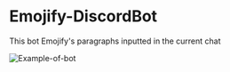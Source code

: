 # Emojify-DiscordBot
This bot Emojify's paragraphs inputted in the current chat

![Example-of-bot](https://gyazo.com/c200b78883cfafe2463f7e61b500d21d)
